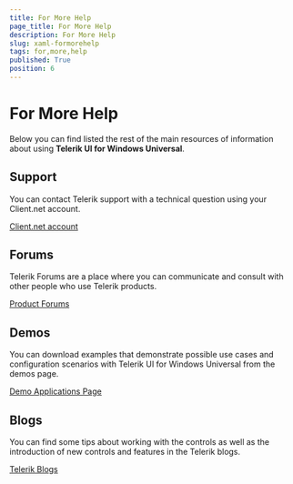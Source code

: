 ```yaml
---
title: For More Help
page_title: For More Help
description: For More Help
slug: xaml-formorehelp
tags: for,more,help
published: True
position: 6
---
```


# For More Help

Below you can find listed the rest of the main resources of information about using **Telerik UI for Windows Universal**.

## Support

You can contact Telerik support with a technical question using your Client.net account.

[Client.net account](http://www.telerik.com/account/support-tickets.aspx)

## Forums

Telerik Forums are a place where you can communicate and consult with other people who use Telerik products.

[Product Forums](http://www.telerik.com/community/forums.aspx)

## Demos

You can download examples that demonstrate possible use cases and configuration scenarios with Telerik UI for Windows Universal from the demos page.

[Demo Applications Page](http://www.telerik.com/windows-universal-ui)

## Blogs

You can find some tips about working with the controls as well as the introduction of new controls and features in the Telerik blogs.

[Telerik Blogs](http://blogs.telerik.com/windows8team/posts.aspx)